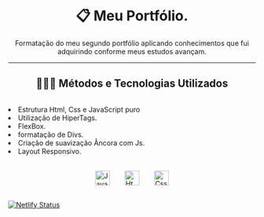 <h1 align="center">📋 Meu Portfólio.</h1>
<p align="center">Formatação do meu segundo portfólio aplicando conhecimentos que fui adquirindo conforme meus estudos avançam.</p>

---
<div>
    <h2 style="display: flex; justify-content: center">🧑🏼‍💻 Métodos e Tecnologias Utilizados</h2>
    <p style="display: flex; justify-content: center">
        <li>Estrutura Html, Css e JavaScript puro<br>
        <li>Utilização de HiperTags.</li>
        <li>FlexBox.</li>
        <li>formatação de Divs.</li>
        <li>Criação de suavização Âncora com Js.</li>
        <li>Layout Responsivo.</li>
    </p>
</div><br>

<div style=" display: flex; justify-content: center; align-items: center; gap: 30px">
    <img align="center" height="30px" alt="JavaScript" src="https://img.shields.io/badge/JavaScript-F7DF1E?style=for-the-badge&logo=javascript&logoColor=black"/>
    <img align="center" height="30px" alt="Html" src="https://img.shields.io/badge/HTML5-E34F26?style=for-the-badge&logo=html5&logoColor=white"/>
    <img align="center" height="30px" alt="Css" src="https://img.shields.io/badge/CSS3-1572B6?style=for-the-badge&logo=css3&logoColor=white"/>
</div><br>

[![Netlify Status](https://api.netlify.com/api/v1/badges/bed78ece-a4cc-4d93-ab19-648034e9bf87/deploy-status)](https://app.netlify.com/sites/corcelliportfolio/deploys)
